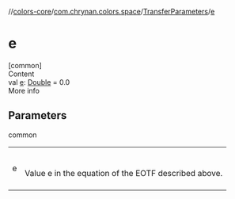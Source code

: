 //[colors-core](../../../index.md)/[com.chrynan.colors.space](../index.md)/[TransferParameters](index.md)/[e](e.md)



# e  
[common]  
Content  
val [e](e.md): [Double](https://kotlinlang.org/api/latest/jvm/stdlib/kotlin/-double/index.html) = 0.0  
More info  


## Parameters  
  
common  
  
| | |
|---|---|
| <a name="com.chrynan.colors.space/TransferParameters/e/#/PointingToDeclaration/"></a>e| <a name="com.chrynan.colors.space/TransferParameters/e/#/PointingToDeclaration/"></a><br><br>Value e in the equation of the EOTF described above.<br><br>|
  
  



